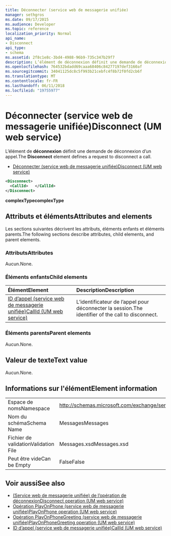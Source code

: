 ```yaml
---
title: Déconnecter (service web de messagerie unifiée)
manager: sethgros
ms.date: 09/17/2015
ms.audience: Developer
ms.topic: reference
localization_priority: Normal
api_name:
- Disconnect
api_type:
- schema
ms.assetid: 2f8c1e8c-3bd4-4988-96b9-735c347b29f7
description: L’élément de déconnexion définit une demande de déconnexion d’un appel.
ms.openlocfilehash: 764532bdadd69caaa68406c84277197def3160af
ms.sourcegitcommit: 34041125dc8c5f993b21cebfc4f8b72f0fd2cb6f
ms.translationtype: MT
ms.contentlocale: fr-FR
ms.lasthandoff: 06/11/2018
ms.locfileid: "19755977"
---
```

# <a name="disconnect-um-web-service"></a><span data-ttu-id="9040b-103">Déconnecter (service web de messagerie unifiée)</span><span class="sxs-lookup"><span data-stu-id="9040b-103">Disconnect (UM web service)</span></span>

<span data-ttu-id="9040b-104">L’élément de **déconnexion** définit une demande de déconnexion d’un appel.</span><span class="sxs-lookup"><span data-stu-id="9040b-104">The **Disconnect** element defines a request to disconnect a call.</span></span> 
  
- [<span data-ttu-id="9040b-105">Déconnecter (service web de messagerie unifiée)</span><span class="sxs-lookup"><span data-stu-id="9040b-105">Disconnect (UM web service)</span></span>](disconnect-um-web-service.md)
  
```xml
<Disconnect>
  <CallId>   </CallId>
</Disconnect>
```

 <span data-ttu-id="9040b-106">**complexType**</span><span class="sxs-lookup"><span data-stu-id="9040b-106">**complexType**</span></span>
## <a name="attributes-and-elements"></a><span data-ttu-id="9040b-107">Attributs et éléments</span><span class="sxs-lookup"><span data-stu-id="9040b-107">Attributes and elements</span></span>

<span data-ttu-id="9040b-108">Les sections suivantes décrivent les attributs, éléments enfants et éléments parents.</span><span class="sxs-lookup"><span data-stu-id="9040b-108">The following sections describe attributes, child elements, and parent elements.</span></span>
  
### <a name="attributes"></a><span data-ttu-id="9040b-109">Attributs</span><span class="sxs-lookup"><span data-stu-id="9040b-109">Attributes</span></span>

<span data-ttu-id="9040b-110">Aucun.</span><span class="sxs-lookup"><span data-stu-id="9040b-110">None.</span></span>
  
### <a name="child-elements"></a><span data-ttu-id="9040b-111">Éléments enfants</span><span class="sxs-lookup"><span data-stu-id="9040b-111">Child elements</span></span>

|<span data-ttu-id="9040b-112">**Élément**</span><span class="sxs-lookup"><span data-stu-id="9040b-112">**Element**</span></span>|<span data-ttu-id="9040b-113">**Description**</span><span class="sxs-lookup"><span data-stu-id="9040b-113">**Description**</span></span>|
|:-----|:-----|
|[<span data-ttu-id="9040b-114">ID d’appel (service web de messagerie unifiée)</span><span class="sxs-lookup"><span data-stu-id="9040b-114">CallId (UM web service)</span></span>](callid-um-web-service.md) <br/> |<span data-ttu-id="9040b-115">L’identificateur de l’appel pour déconnecter la session.</span><span class="sxs-lookup"><span data-stu-id="9040b-115">The identifier of the call to disconnect.</span></span>  <br/> |
   
### <a name="parent-elements"></a><span data-ttu-id="9040b-116">Éléments parents</span><span class="sxs-lookup"><span data-stu-id="9040b-116">Parent elements</span></span>

<span data-ttu-id="9040b-117">Aucun.</span><span class="sxs-lookup"><span data-stu-id="9040b-117">None.</span></span>
  
## <a name="text-value"></a><span data-ttu-id="9040b-118">Valeur de texte</span><span class="sxs-lookup"><span data-stu-id="9040b-118">Text value</span></span>

<span data-ttu-id="9040b-119">Aucun.</span><span class="sxs-lookup"><span data-stu-id="9040b-119">None.</span></span>
  
## <a name="element-information"></a><span data-ttu-id="9040b-120">Informations sur l'élément</span><span class="sxs-lookup"><span data-stu-id="9040b-120">Element information</span></span>

|||
|:-----|:-----|
|<span data-ttu-id="9040b-121">Espace de noms</span><span class="sxs-lookup"><span data-stu-id="9040b-121">Namespace</span></span>  <br/> |http://schemas.microsoft.com/exchange/services/2006/messages  <br/> |
|<span data-ttu-id="9040b-122">Nom du schéma</span><span class="sxs-lookup"><span data-stu-id="9040b-122">Schema Name</span></span>  <br/> |<span data-ttu-id="9040b-123">Messages</span><span class="sxs-lookup"><span data-stu-id="9040b-123">Messages</span></span>  <br/> |
|<span data-ttu-id="9040b-124">Fichier de validation</span><span class="sxs-lookup"><span data-stu-id="9040b-124">Validation File</span></span>  <br/> |<span data-ttu-id="9040b-125">Messages.xsd</span><span class="sxs-lookup"><span data-stu-id="9040b-125">Messages.xsd</span></span>  <br/> |
|<span data-ttu-id="9040b-126">Peut être vide</span><span class="sxs-lookup"><span data-stu-id="9040b-126">Can be Empty</span></span>  <br/> |<span data-ttu-id="9040b-127">False</span><span class="sxs-lookup"><span data-stu-id="9040b-127">False</span></span>  <br/> |
   
## <a name="see-also"></a><span data-ttu-id="9040b-128">Voir aussi</span><span class="sxs-lookup"><span data-stu-id="9040b-128">See also</span></span>

- [<span data-ttu-id="9040b-129">(Service web de messagerie unifiée) de l’opération de déconnexion</span><span class="sxs-lookup"><span data-stu-id="9040b-129">Disconnect operation (UM web service)</span></span>](disconnect-operation-um-web-service.md)  
- [<span data-ttu-id="9040b-130">Opération PlayOnPhone (service web de messagerie unifiée)</span><span class="sxs-lookup"><span data-stu-id="9040b-130">PlayOnPhone operation (UM web service)</span></span>](playonphone-operation-um-web-service.md) 
- [<span data-ttu-id="9040b-131">Opération PlayOnPhoneGreeting (service web de messagerie unifiée)</span><span class="sxs-lookup"><span data-stu-id="9040b-131">PlayOnPhoneGreeting operation (UM web service)</span></span>](playonphonegreeting-operation-um-web-service.md)  
- [<span data-ttu-id="9040b-132">ID d’appel (service web de messagerie unifiée)</span><span class="sxs-lookup"><span data-stu-id="9040b-132">CallId (UM web service)</span></span>](callid-um-web-service.md)

